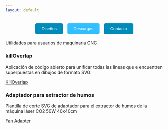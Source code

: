 ```yaml
---
layout: default
---
```

<p align="center">
  <a href="./disenos.html" style="text-decoration: none;">
    <button style="padding: 10px 20px; margin: 5px; background-color: #008CBA; color: white; border: none; border-radius: 5px;">Diseños</button>
  </a>
  <a href="./descargas.html" style="text-decoration: none;">
    <button style="padding: 10px 20px; margin: 5px; background-color: #33BFFF; color: white; border: none; border-radius: 5px;">Descargas</button>
  </a>
  <a href="./contacto.html" style="text-decoration: none;">
    <button style="padding: 10px 20px; margin: 5px; background-color: #008CBA; color: white; border: none; border-radius: 5px;">Contacto</button>
  </a>
</p>

Utilidades para usuarios de maquinaria CNC

### killOverlap
Aplicación de código abierto para unificar todas las lineas que e encuentren superpuestas en dibujos de formato SVG.

[KillOverlap](https://github.com/ezequielleonzybert/killoverlap)

### Adaptador para extractor de humos
Plantilla de corte SVG de adaptador para el extractor de humos de la máquina láser CO2 50W 40x40cm

[Fan Adapter](./fan_adapter.md)